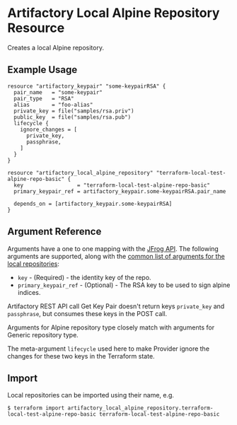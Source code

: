 # Artifactory Local Alpine Repository Resource

Creates a local Alpine repository.

## Example Usage

```hcl
resource "artifactory_keypair" "some-keypairRSA" {
  pair_name   = "some-keypair"
  pair_type   = "RSA"
  alias       = "foo-alias"
  private_key = file("samples/rsa.priv")
  public_key  = file("samples/rsa.pub")
  lifecycle {
    ignore_changes = [
      private_key,
      passphrase,
    ]
  }
}

resource "artifactory_local_alpine_repository" "terraform-local-test-alpine-repo-basic" {
  key                 = "terraform-local-test-alpine-repo-basic"
  primary_keypair_ref = artifactory_keypair.some-keypairRSA.pair_name

  depends_on = [artifactory_keypair.some-keypairRSA]
}
```

## Argument Reference

Arguments have a one to one mapping with the [JFrog API](https://www.jfrog.com/confluence/display/RTF/Repository+Configuration+JSON). 
The following arguments are supported, along with the [common list of arguments for the local repositories](local.md):


* `key` - (Required) - the identity key of the repo.
* `primary_keypair_ref` - (Optional) - The RSA key to be used to sign alpine indices.

Artifactory REST API call Get Key Pair doesn't return keys `private_key` and `passphrase`, but consumes these keys in the POST call.

Arguments for Alpine repository type closely match with arguments for Generic repository type.

The meta-argument `lifecycle` used here to make Provider ignore the changes for these two keys in the Terraform state.

## Import

Local repositories can be imported using their name, e.g.
```
$ terraform import artifactory_local_alpine_repository.terraform-local-test-alpine-repo-basic terraform-local-test-alpine-repo-basic
```